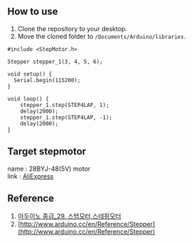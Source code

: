 ## How to use
1.	Clone the repository to your desktop.
2.	Move the cloned folder to `/Documents/Arduino/libraries`.

```{cpp}
#include <StepMotor.h>

Stepper stepper_1(3, 4, 5, 6);

void setup() {
  Serial.begin(115200);
}

void loop() {
    stepper_1.step(STEP4LAP, 1);
    delay(2000);
    stepper_1.step(STEP4LAP, -1);
    delay(2000);
}
```

## Target stepmotor 
name : 28BYJ-48(5V) motor  
link : [AliExpress](https://ko.aliexpress.com/item/1005006141719157.html?spm=a2g0o.productlist.main.1.64ee439aCk2cQE&algo_pvid=0028234f-f163-40ff-af87-7c5225081d42&aem_p4p_detail=202409110014239502571167064400008634737&algo_exp_id=0028234f-f163-40ff-af87-7c5225081d42-0&pdp_npi=4%40dis%21KRW%212680%212680%21%21%2113.85%2113.85%21%402101584517260388637604119ea2ac%2112000035947534362%21sea%21KR%210%21ABX&curPageLogUid=SUfcCKzo8Wsh&utparam-url=scene%3Asearch%7Cquery_from%3A&search_p4p_id=202409110014239502571167064400008634737_1)

## Reference
1.  [아두이노 중급_29. 스텝모터,스테핑모터](https://m.blog.naver.com/PostView.naver?blogId=darknisia&logNo=221652111026&proxyReferer=https:%2F%2Fwww.google.com%2F&trackingCode=external)
2.  [http://www.arduino.cc/en/Reference/Stepper](http://www.arduino.cc/en/Reference/Stepper)
